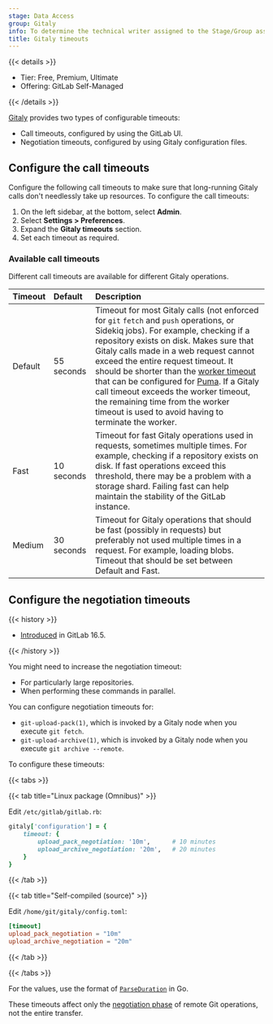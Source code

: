 ```yaml
---
stage: Data Access
group: Gitaly
info: To determine the technical writer assigned to the Stage/Group associated with this page, see https://handbook.gitlab.com/handbook/product/ux/technical-writing/#assignments
title: Gitaly timeouts
---
```


{{< details >}}

- Tier: Free, Premium, Ultimate
- Offering: GitLab Self-Managed

{{< /details >}}

[Gitaly](../gitaly/_index.md) provides two types of configurable timeouts:

- Call timeouts, configured by using the GitLab UI.
- Negotiation timeouts, configured by using Gitaly configuration files.

## Configure the call timeouts

Configure the following call timeouts to make sure that long-running Gitaly calls don't needlessly take up resources. To
configure the call timeouts:

1. On the left sidebar, at the bottom, select **Admin**.
1. Select **Settings > Preferences**.
1. Expand the **Gitaly timeouts** section.
1. Set each timeout as required.

### Available call timeouts

Different call timeouts are available for different Gitaly operations.

| Timeout | Default    | Description |
|:--------|:-----------|:------------|
| Default | 55 seconds | Timeout for most Gitaly calls (not enforced for `git` `fetch` and `push` operations, or Sidekiq jobs). For example, checking if a repository exists on disk. Makes sure that Gitaly calls made in a web request cannot exceed the entire request timeout. It should be shorter than the [worker timeout](../operations/puma.md#change-the-worker-timeout) that can be configured for [Puma](../../install/requirements.md#puma). If a Gitaly call timeout exceeds the worker timeout, the remaining time from the worker timeout is used to avoid having to terminate the worker. |
| Fast    | 10 seconds | Timeout for fast Gitaly operations used in requests, sometimes multiple times. For example, checking if a repository exists on disk. If fast operations exceed this threshold, there may be a problem with a storage shard. Failing fast can help maintain the stability of the GitLab instance. |
| Medium  | 30 seconds | Timeout for Gitaly operations that should be fast (possibly in requests) but preferably not used multiple times in a request. For example, loading blobs. Timeout that should be set between Default and Fast. |

## Configure the negotiation timeouts

{{< history >}}

- [Introduced](https://gitlab.com/gitlab-org/gitaly/-/issues/5574) in GitLab 16.5.

{{< /history >}}

You might need to increase the negotiation timeout:

- For particularly large repositories.
- When performing these commands in parallel.

You can configure negotiation timeouts for:

- `git-upload-pack(1)`, which is invoked by a Gitaly node when you execute `git fetch`.
- `git-upload-archive(1)`, which is invoked by a Gitaly node when you execute `git archive --remote`.

To configure these timeouts:

{{< tabs >}}

{{< tab title="Linux package (Omnibus)" >}}

Edit `/etc/gitlab/gitlab.rb`:

```ruby
gitaly['configuration'] = {
    timeout: {
        upload_pack_negotiation: '10m',      # 10 minutes
        upload_archive_negotiation: '20m',   # 20 minutes
    }
}
```

{{< /tab >}}

{{< tab title="Self-compiled (source)" >}}

Edit `/home/git/gitaly/config.toml`:

```toml
[timeout]
upload_pack_negotiation = "10m"
upload_archive_negotiation = "20m"
```

{{< /tab >}}

{{< /tabs >}}

For the values, use the format of [`ParseDuration`](https://pkg.go.dev/time#ParseDuration) in Go.

These timeouts affect only the [negotiation phase](https://git-scm.com/docs/pack-protocol/2.2.3#_packfile_negotiation) of
remote Git operations, not the entire transfer.

